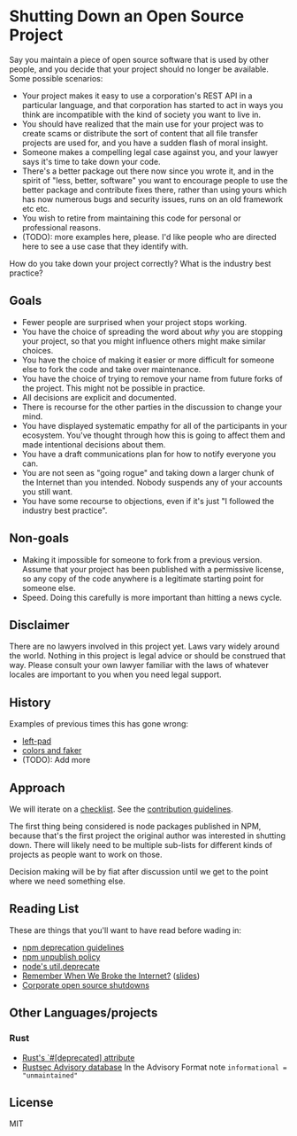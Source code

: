 # Shutting Down an Open Source Project

Say you maintain a piece of open source software that is used by other people,
and you decide that your project should no longer be available.  Some possible
scenarios:

- Your project makes it easy to use a corporation's REST API in a particular
  language, and that corporation has started to act in ways you think are
  incompatible with the kind of society you want to live in.
- You should have realized that the main use for your project was to create
  scams or distribute the sort of content that all file transfer projects are
  used for, and you have a sudden flash of moral insight.
- Someone makes a compelling legal case against you, and your lawyer says it's
  time to take down your code.
- There's a better package out there now since you wrote it, and in
  the spirit of "less, better, software"
  you want to encourage people to use the better package and contribute fixes there, rather than using yours which has now numerous bugs and security issues, runs on an old framework etc etc.
- You wish to retire from maintaining this code for personal or
  professional
  reasons.
- (TODO): more examples here, please.  I'd like people who are
  directed here
  to see a use case that they identify with.

How do you take down your project correctly?  What is the industry best
practice?

## Goals

- Fewer people are surprised when your project stops working.
- You have the choice of spreading the word about *why* you are
  stopping your project, so that you might influence others might make similar
  choices.
- You have the choice of making it easier or more difficult for someone else
  to fork the code and take over maintenance.
- You have the choice of trying to remove your name from future forks of the
  project.  This might not be possible in practice.
- All decisions are explicit and documented.
- There is recourse for the other parties in the discussion to change your
  mind.
- You have displayed systematic empathy for all of the participants in your
  ecosystem.  You've thought through how this is going to affect them and made
  intentional decisions about them.
- You have a draft communications plan for how to notify everyone you can.
- You are not seen as "going rogue" and taking down a larger chunk of the
  Internet than you intended.  Nobody suspends any of your accounts you still
  want.
- You have some recourse to objections, even if it's just "I followed the
  industry best practice".

## Non-goals

- Making it impossible for someone to fork from a previous version.  Assume
  that your project has been published with a permissive license, so any copy
  of the code anywhere is a legitimate starting point for someone else.
- Speed.  Doing this carefully is more important than hitting a news cycle.

## Disclaimer

There are no lawyers involved in this project yet.  Laws vary widely around
the world.  Nothing in this project is legal advice or should be construed
that way.  Please consult your own lawyer familiar with the laws of whatever
locales are important to you when you need legal support.

## History

Examples of previous times this has gone wrong:

- [left-pad](https://qz.com/646467/how-one-programmer-broke-the-internet-by-deleting-a-tiny-piece-of-code)
- [colors and faker](https://www.bleepingcomputer.com/news/security/dev-corrupts-npm-libs-colors-and-faker-breaking-thousands-of-apps/)
- (TODO): Add more

## Approach

We will iterate on a [checklist](shutdown-steps.md).  See the
[contribution guidelines](CONTRIBUTING.md).

The first thing being considered is node packages published in NPM, because
that's the first project the original author was interested in shutting down.
There will likely need to be multiple sub-lists for different kinds of
projects as people want to work on those.

Decision making will be by fiat after discussion until we get to the point
where we need something else.

## Reading List

These are things that you'll want to have read before wading in:

- [npm deprecation guidelines](https://docs.npmjs.com/deprecating-and-undeprecating-packages-or-package-versions)
- [npm unpublish policy](https://docs.npmjs.com/policies/unpublish)
- [node's util.deprecate](https://nodejs.org/dist/latest-v19.x/docs/api/util.html#utildeprecatefn-msg-code)
- [Remember When We Broke the Internet?](https://www.youtube.com/watch?v=uvdzTD6ZAlY) ([slides](https://docs.google.com/presentation/d/1JWzE92jykf7PwMFFCwzr4ok8A2bwKv8yHXvZ2uGy0bs/edit#slide=id.gf71d39d4d6_0_0))
- [Corporate open source shutdowns](https://github.com/todogroup/guides/blob/master/shutting-down-an-open-source-project.md#killing-a-project-outright)

## Other Languages/projects

### Rust

- [Rust's `#[deprecated] attribute](https://doc.rust-lang.org/reference/attributes/diagnostics.html#the-deprecated-attribute)
- [Rustsec Advisory database](https://github.com/RustSec/advisory-db) In the Advisory Format note `informational = "unmaintained"`

## License

MIT
